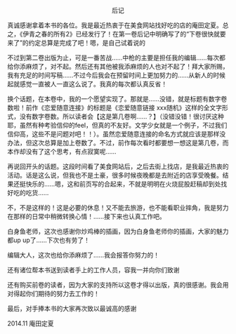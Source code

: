 <p align="center">后记</p>

真诚感谢拿着本书的各位。我是最近热衷于在美食网站找好吃的店的庵田定夏。总之，《伊青之春的所有2》已经发行了！在第一卷后记中明确写了的“下卷很快就要来了”的约定总算是完成了吧！嗯，是自己试着说的

不过到第二卷出版为止，可是一番苦战……中枪的主要是担任我的编辑……每次都给你添麻烦了，对不起。然后还有其他被我添麻烦的人也对不起了！拜大家所赐，我有充足的时间写稿……不过今后我会在预留时间上更加努力的……从新人的时候起就感觉一直被人一直这么说了。我真的每次都认真反省！

换个话题，在本卷中，我的一个愿望实现了。那就是……没错，就是标题有数字卷数啦！前作《恋爱随意连接》的标题是《恋爱随意链接 xxx随机》这样的全文字形式，没有数字卷数。所以读者会【这是第几卷啊……？】（没错没错！很讨厌这种耶，虽然有种考验信仰的feel，但真的不友好。文学少女就是一个例子，不过我们信仰高，这些不是问题对吧！！）。虽然恋爱随意连接的命名方式就应该是那样没办法，但这次总算是加上卷数了。不过，前作每次看时都要想一想这是第几卷，而本作却没有了这个思考，有点寂寞呢……

再说回开头的话题。这段时间看了美食网站后，之后去街上找店，是我最近热衷的活动。话是这么说，但我也不是土豪，很多时候夜晚都是去附近的店享受晚餐。结果还挺快乐的……嗯，这和前页写的合起来，不就是明明在火烧屁股赶稿却到处找好吃的吃货……

不，不是这样的！这是必要的休息！又不能去旅游，也不能看职业摔角，我是努力在那样的日常中稍微转换心情！……接下来也认真工作吧。

白身鱼老师，这次也感谢你炒鸡棒的插画，因为白身鱼老师你的插画，大家的魅力都up up了……下次也有劳了！

编辑大人，这次也给你添麻烦了……我会报答你努力的！

还有诸位帮本书送到读者手上的工作人员，容我一并向你们致谢

还有购买前卷的读者，因为大家的支持所以这卷才得以出版，真的很感谢。我会用对得起你们期待的努力去工作的！

最后，对手捧本书的大家再次致以最诚高的感谢

2014.11 庵田定夏

